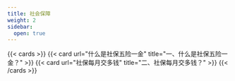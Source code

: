 ```yaml
---
title: 社会保障
weight: 2
sidebar:
  open: true
---
```


{{< cards >}}
  {{< card url="什么是社保五险一金" title="一、什么是社保五险一金？"  >}}
  {{< card url="社保每月交多钱" title="二、社保每月交多钱？"  >}}
{{< /cards >}}
